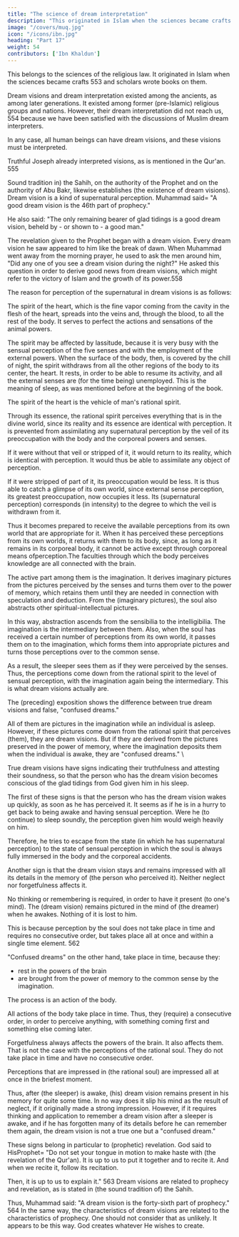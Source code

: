 ```yaml
---
title: "The science of dream interpretation"
description: "This originated in Islam when the sciences became crafts and scholars wrote books on them"
image: "/covers/muq.jpg"
icon: "/icons/ibn.jpg"
heading: "Part 17"
weight: 54
contributors: ['Ibn Khaldun']
---
```




This belongs to the sciences of the religious law. It originated in Islam when the sciences became crafts 553 and scholars wrote books on them. 

Dream visions and dream interpretation existed among the ancients, as among later generations. It existed among former (pre-Islamic) religious groups and nations. However, their dream interpretation did not reach us, 554 because we have been
satisfied with the discussions of Muslim dream interpreters. 

In any case, all human beings can have dream visions, and these visions must be interpreted.

Truthful Joseph already interpreted visions, as is mentioned in the Qur'an. 555

Sound tradition in) the Sahih, on the authority of the Prophet and on the authority of Abu Bakr, likewise establishes (the existence of dream visions). Dream vision is a kind of supernatural perception. Muhammad said= "A good dream vision is the 46th part of prophecy." <!-- 556 --> 

He also said: "The only remaining bearer of glad tidings is a good dream vision, beheld by - or shown to - a good man." <!-- 557  -->

The revelation given to the Prophet began with a dream vision. Every dream vision he saw appeared to him like the break of dawn. When Muhammad went away from the morning prayer, he used to ask the men around him, "Did any one of you see a
dream vision during the night?" He asked this question in order to derive good news from dream visions, which might refer to the victory of Islam and the growth of its power.558

The reason for perception of the supernatural in dream visions is as follows:
<!-- 559  -->

The spirit of the heart, which is the fine vapor coming from the cavity in the flesh of the heart, spreads into the veins and, through the blood, to all the rest of the body. It serves to perfect the actions and sensations of the animal powers. 

The spirit may be affected by lassitude, because it is very busy with the sensual
perception of the five senses and with the employment of the external powers. When
the surface of the body, then, is covered by the chill of night, the spirit withdraws
from all the other regions of the body to its center, the heart. It rests, in order to be
able to resume its activity, and all the external senses are (for the time being)
unemployed. This is the meaning of sleep, as was mentioned before at the beginning
of the book. 

The spirit of the heart is the vehicle of man's rational spirit.

Through its essence, the rational spirit perceives everything that is in the divine world, since its reality and its essence are identical with perception. It is prevented from assimilating any supernatural perception by the veil of its preoccupation with the body and the corporeal powers and senses. 

If it were without that veil or stripped of it, it would return to its reality, which is identical with perception. It would thus
be able to assimilate any object of perception. 

If it were stripped of part of it, its preoccupation would be less. It is thus able to catch a glimpse of its own world, since external sense perception, its greatest preoccupation, now occupies it less. Its (supernatural perception) corresponds (in intensity) to the degree to which the veil is withdrawn from it. 

Thus it becomes prepared to receive the available perceptions from its own world that are appropriate for it. When it has perceived these perceptions from its own worlds, it returns with them to its body, since, as long as it remains in its corporeal body, it cannot be active except through corporeal means ofperception.The faculties through which the body perceives knowledge are all connected with the brain. 

The active part among them is the imagination. It derives imaginary pictures from the pictures perceived by the senses and turns them over to the power of memory, which retains them until they are needed in connection with speculation and deduction. From the (imaginary pictures), the soul also abstracts other spiritual-intellectual pictures. 

In this way, abstraction ascends from the sensibilia to the intelligibilia. The imagination is the intermediary between them. Also, when the soul has received a certain number of perceptions from its own world, it passes them on to the imagination, which forms them into appropriate pictures and turns those perceptions over to the common sense.

As a result, the sleeper sees them as if they were perceived by the senses. Thus, the perceptions come down from the rational
spirit to the level of sensual perception, with the imagination again being the
intermediary. This is what dream visions actually are.

The (preceding) exposition shows the difference between true dream visions and false, "confused dreams." 

All of them are pictures in the imagination while an individual is asleep. However, if these pictures come down from the rational spirit that perceives (them), they are dream visions. But if they are derived from the pictures preserved in the power of memory, where the imagination deposits them when the individual is awake, they are "confused dreams." \

True dream visions have signs indicating their truthfulness and attesting their soundness, so that the person who has the dream vision becomes conscious of the glad tidings from God given him in his sleep.

The first of these signs is that the person who has the dream vision wakes up quickly, as soon as he has perceived it. It seems as if he is in a hurry to get back to being awake and having sensual perception. Were he (to continue) to sleep soundly, the perception given him would weigh heavily on him. 

Therefore, he tries to escape from the state (in which he has supernatural perception) to the state of sensual
perception in which the soul is always fully immersed in the body and the corporeal
accidents.

Another sign is that the dream vision stays and remains impressed with all its details in the memory of (the person who perceived it). Neither neglect nor forgetfulness affects it. 

No thinking or remembering is required, in order to have it present (to one's mind). The (dream vision) remains pictured in the mind of (the
dreamer) when he awakes. Nothing of it is lost to him. 

This is because perception by the soul does not take place in time and requires no consecutive order, but takes
place all at once and within a single time element. 562 

"Confused dreams" on the other hand, take place in time, because they:
- rest in the powers of the brain
- are brought from the power of memory to the common sense by the imagination.

The process is an action of the body. 

All actions of the body take place in time. Thus, they (require) a consecutive order, in order to perceive anything, with something coming first and something else coming later. 

Forgetfulness always affects the powers of the brain. It also affects them. That is not the case with the perceptions of the rational soul. They do not take place in time and have no consecutive order. 

Perceptions that are impressed in (the rational soul) are impressed
all at once in the briefest moment. 

Thus, after (the sleeper) is awake, (his) dream vision remains present in his memory for quite some time. In no way does it slip his mind as the result of neglect, if it originally made a strong impression. However, if it
requires thinking and application to remember a dream vision after a sleeper is
awake, and if he has forgotten many of its details before he can remember them
again, the dream vision is not a true one but a "confused dream."

These signs belong in particular to (prophetic) revelation. God said to HisProphet= "Do not set your tongue in motion to make haste with (the revelation of the Qur'an). It is up to us to put it together and to recite it. And when we recite it, follow
its recitation. 

Then, it is up to us to explain it." 563 Dream visions are related to prophecy and revelation, as is stated in (the sound tradition of) the Sahih. 

Thus, Muhammad said: "A dream vision is the forty-sixth part of prophecy." 564 In the same way, the characteristics of dream visions are related to the characteristics of prophecy. One should not consider that as unlikely. It appears to be this way.
God creates whatever He wishes to create.

